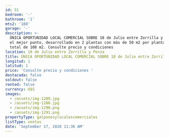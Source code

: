 ```yaml
---
id: 51
bedroom: '-'
bathroom: '1'
mts2: '108'
garage: '-'
description: >-
  ÚNICA OPORTUNIDAD LOCAL COMERCIAL SOBRE 18 de Julio entre Zorrilla y Penza, en
  el mejor punto, desarrollado en 2 plantas con más de 50 m2 por planta y un
  total de 108 m2. Consulte precio y condiciones 
location: 18 de Julio entre Zorrilla y Penza
title: ÚNICA OPORTUNIDAD LOCAL COMERCIAL SOBRE 18 de Julio entre Zorrilla y Penza
longitud: 1
latitud: 1
price: 'Consulte precio y condiciones '
destacada: false
soldout: false
rented: false
currency: U$S
images:
  - /assets/img-1289.jpg
  - /assets/img-1288.jpg
  - /assets/img-1290.png
  - /assets/img-1291.png
propertyType: galponesylocalescomerciales
listType: ventas
date: 'September 17, 2020 11:36 AM'
---
```


